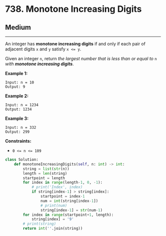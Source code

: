 # 738. Monotone Increasing Digits

## Medium

***

An integer has **monotone increasing digits** if and only if each pair of adjacent digits `x` and `y` satisfy `x <= y`.

Given an integer `n`, return _the largest number that is less than or equal to_ `n` _with **monotone increasing digits**_.

&#x20;

**Example 1:**

```
Input: n = 10
Output: 9
```

**Example 2:**

```
Input: n = 1234
Output: 1234
```

**Example 3:**

```
Input: n = 332
Output: 299
```

&#x20;

**Constraints:**

* `0 <= n <= 109`

```python
class Solution:
    def monotoneIncreasingDigits(self, n: int) -> int:
        string = list(str(n))
        length = len(string)
        startpoint = length
        for index in range(length-1, 0, -1):
            # print('Index', index)
            if string[index-1] > string[index]:
                startpoint = index-1
                num = int(string[index-1])
                # print(num)
                string[index-1] = str(num-1)
        for index in range(startpoint+1, length):
            string[index] = '9'
        # print(string)
        return int(''.join(string))
```
